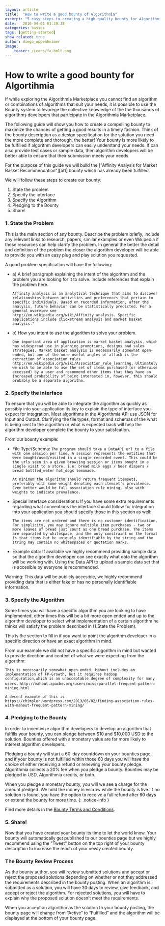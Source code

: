 ```yaml
---
layout: article
title:  "How to write a good bounty of Algorithmia"
excerpt: "5 easy steps to creating a high quality bounty for Algorithmia"
date:   2016-04-01 01:30:38
categories: basics 
tags: [getting-started]
show_related: true
author: diego_oppenheimer
image:
    teaser: /icons/fa-bolt.png
---
```


# How to write a good bounty for Algortihmia

If while exploring the Algorithmia Marketplace you cannot find an algorithm or combinations of algorithms that suit your needs, it is possible to use the Bounty system to levarege the collective knowledge of the the thousands of algorithms developers that participate in the Algorithmia Marketplace.

The following guide will show you how to create a compelling bounty to maximize the chances of getting a good results in a timely fashion. Think of the bounty description as a design specification for the solution you need–the more complete and thorough, the better! Your bounty is more likely to be fulfilled if algorithm developers can easily understand your needs. If can also provide test cases or sample data, then algorithm developers will be better able to ensure that their submission meets your needs.

For the purpose of this guide we will build the ["Affinity Analysis for Market Basket Recommendation"][bl1] bounty which has already been fulfilled.

We will follow these steps to create our bounty:
1) State the problem
2) Specify the interface
3) Specify the Algorithm
4) Pledging to the Bounty
5) Share!

### 1. State the Problem
This is the main section of any bounty. Describe the problem briefly, include any relevant links to research, papers, similar examples or even Wikipedia if these resources can help clarify the problem. In general the better the detail and definition of the problem the closer the algortihm developer will be able to provide you with an easy plug and play solution you requested. 

A good problem specification will have the following:
- a) A brief paragraph explaining the intent of the algorithm and the problem you are looking for it to solve. Include references that explain the problem here.

    ``Affinity analysis is an analytical technique that aims to discover relationships between activities and preferences that pertain to specific individuals. Based on recorded information, after the analysis, future behavior can be statistically predicted. For a general overview see http://en.wikipedia.org/wiki/Affinity_analysis. Specific applications include clickstream analysis and market basket analysis."``

- b) How you intent to use the algorithm to solve your problem.

    ```One important area of application is market basket analysis, which has widespread use in planning promotions, designs and sales strategies. Market basket analysis is necessarily somewhat open-ended, but one of the more useful angles of attack is the extraction of association rules http://en.wikipedia.org/wiki/Association_rule_learning. Ultimately we wish to be able to use the set of items purchased (or otherwise accessed) by a user and recommend other items that they have an increased probability of being interested in, however, this should probably be a separate algorithm.```
    
### 2. Specify the interface
To ensure that you will be able to integrate the algorithm as quickly as possibly into your application its key to explain the type of interface you expect for integration. Most algorithms in the Algorithmia API use JSON for Input and Output. Clarifying the file types, format and schemas of the what is being sent to the algorithm or what is expected back will help the algorithm developer complete the bounty to your satisfcation.

From our bounty example:
- File Type/Schema: 
    ```The program should take a DataAPI url to a file with one session per line. A session represents the entities that were bought/used/visited in a single recorded event. This could be the urls seen in a given browsing session or items bought in a single visit to a store. i.e: bread milk eggs / beer diapers / bread bottled_water hot_dogs lemonade.```

    ```At minimum the algorithm should return frequent itemsets, preferably with some weight denoting each itemset’s prevalence. Even better would be full association rule mining, also with weights to indicate prevalence.```

- Special Interface considerations: If you have some extra requirements regarding what conventions the interface should follow for integration into your application you should specify those in this section as well:

    ```The items are not ordered and there is no customer identification. For simplicity, you may ignore multiple item purchases - two or more loaves of bread just count as one bread purchase. The items are separated by whitespace, and the only constraint on the format is that items but be uniquely identifiable by the string and the string may contain no whitespaces or quotation marks.```

- Example data: If available we highly recommend providing sample data so that the algorithm developer can see exactly what data the algorithm will be working with. Using the Data API to upload a sample data set that is accesible by everyone is recommended.

Warning: This data will be publicly accesible, we highly recommend providing data that is either fake or has no personally identifiable information. 

### 3. Specify the Algorithm
Some times you will have a specific algorithm you are looking to have implemented, other times this will be a bit more open ended and up to the algorithm developer to select what implementation of a certain algorithm he thinks will satisfy the problem described in (1.State the Problem).

This is the section to fill in if you want to point the algorithm developer in a specific direction or have an exact algorithm in mind. 

From our example we did not have a specific algorithm in mind but wanted to provide direction and context of what we were expecting from the algorithm:

```This is necessarily somewhat open-ended. Mahout includes an implementation of FP-Growth, but it requires hadoop configuration,which is an unacceptable degree of complexity for many users.```
```http://mahout.apache.org/users/misc/parallel-frequent-pattern-mining.html```

```A decent example of this is https://chimpler.wordpress.com/2013/05/02/finding-association-rules-with-mahout-frequent-pattern-mining/```

### 4. Pledging to the Bounty
In order to incentivize algorithm developers to develop an algorithm that fulfills your bounty, you can pledge between $10 and $10,000 USD to the solution. Bounties offered with a monetary value are far more likely to interest algorithm developers.

Pledging a bounty will start a 60-day countdown on your bounties page, and if your bounty is not fulfilled within those 60 days you will have the choice of either receiving a refund or renewing your bounty pledge. Algorithmia collects a 20% fee when you pledge a bounty. Bounties may be pledged in USD, Algorithmia credits, or both.

When you pledge a monetary bounty, you will we see a charge for the amount pledged. We hold the money in escrow while the bounty is live. If no solution is found, you have the option to receive a full refund after 60 days or extend the bounty for more time.
{: .notice-info }

Find more details in the [Bounty Terms and Conditions](https://algorithmia.com/bounty_terms). 

### 5. Share!
Now that you have created your bounty its time to let the world know. Your bounty will automatically get published to our bounties page but we highly recommend using the "Tweet" button on the top right of your bounty description to increase the reach of your newly created bounty.

### The Bounty Review Process

As the bounty author, you will review submitted solutions and accept or reject the proposed solutions depending on whether or not they addressed the requirements described in the bounty posting. When an algorithm is submitted as a solution, you will have 30 days to review, give feedback, and accept or reject the algorithm. For rejected solutions, you will have to explain why the proposed solution doesn’t meet the requirements.

When you accept an algorithm as the solution to your bounty posting, the bounty page will change from “Active” to “Fulfilled” and the algorithm will be displayed at the bottom of your bounty page.


